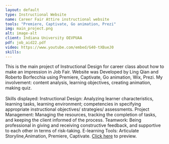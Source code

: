 ```yaml
---
layout: default
type: Instructional Website
name: Career Fair Attire instructional website
tools: "Premiere, Captivate, Go animation, Prezi"
img: main_project.png
alt: image-alt
client: Indiana University OEVPUAA
pdf: job_aid22.pdf
video: https://www.youtube.com/embed/G40-tXBueJ0
skills:
---
```

This is the main project of Instructional Design for career class about how to make an impression in Job Fair. Website was Developed by Ling Qian and Roberto Borfecchia using Premiere, Captivate, Go animation, Wix, Prezi. 
My involvement: content analysis, learning objectives, creating animation, making quiz.
<br /><br />
Skills displayed: 
Instructional Design: Analyzing learner characteristics, learning tasks, learning environment; competencies in specifying appropriate instructional objectives/ strategies/ assessments.
Project Management: Managing the resources, tracking the completion of tasks, and keeping the client informed of the process.
Teamwork: Being professional in giving and receiving constructive feedback, and supportive to each other in terms of risk-taking.
E-learning Tools:  Articulate Storyline,Animation, Premiere, Captivate.
<a href="https://roborf.wixsite.com/career" target="_blank">Click here</a> to preview.

